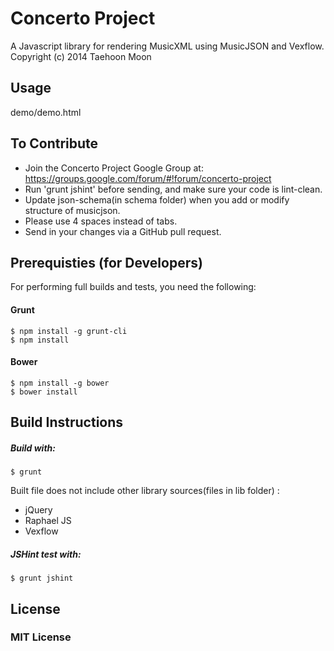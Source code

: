 # Concerto Project
A Javascript library for rendering MusicXML using MusicJSON and Vexflow.
Copyright (c) 2014 Taehoon Moon

## Usage

demo/demo.html


## To Contribute

* Join the Concerto Project Google Group at:
  https://groups.google.com/forum/#!forum/concerto-project
* Run 'grunt jshint' before sending, and make sure your code is lint-clean.
* Update json-schema(in schema folder) when you add or modify structure of musicjson.
* Please use 4 spaces instead of tabs.
* Send in your changes via a GitHub pull request.


## Prerequisties (for Developers)
For performing full builds and tests, you need the following:

#### Grunt

    $ npm install -g grunt-cli
    $ npm install

#### Bower

    $ npm install -g bower
    $ bower install

## Build Instructions

##### Build with:
    
    $ grunt

Built file does not include other library sources(files in lib folder) :

* jQuery
* Raphael JS
* Vexflow

##### JSHint test with:
    
    $ grunt jshint

## License

### MIT License
